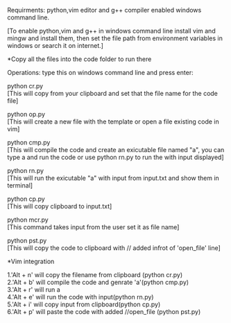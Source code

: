 Requirments:
python,vim editor and g++ compiler enabled windows command line.

[To enable python,vim and g++ in windows command line install vim and mingw and
install them, then set the file path from environment variables in windows or
search it on internet.]

*Copy all the files into the code folder to run there

Operations:
type this on windows command line and press enter:

python cr.py </br>
[This will copy from your clipboard and set that the file name for the code file]

python op.py </br>
[This will create a new file with the template or open a file existing code in
vim] 

python cmp.py </br>
[This will compile the code and create an exicutable file named "a", you can
type a and run the code or use python rn.py to run the with input displayed]

python rn.py  </br>
[This will run the exicutable "a" with input from input.txt and show them in
terminal]
 
python cp.py </br>
[This will copy clipboard to input.txt]

python mcr.py </br>
[This command takes input from the user set it as file name]

python pst.py </br>
[This will copy the code to clipboard with // added infrot of 'open_file' line]


*Vim integration

1.'Alt + n' will copy the filename from clipboard (python cr.py) <br>
2.'Alt + b' will compile the code and genrate 'a'(python cmp.py)<br>
3.'Alt + r' will run a<br>
4.'Alt + e' will run the code with input(python rn.py)<br>
5.'Alt + i' will copy input from clipboard(python cp.py)<br>
6.'Alt + p' will paste the code with added //open_file (python pst.py)<br>

